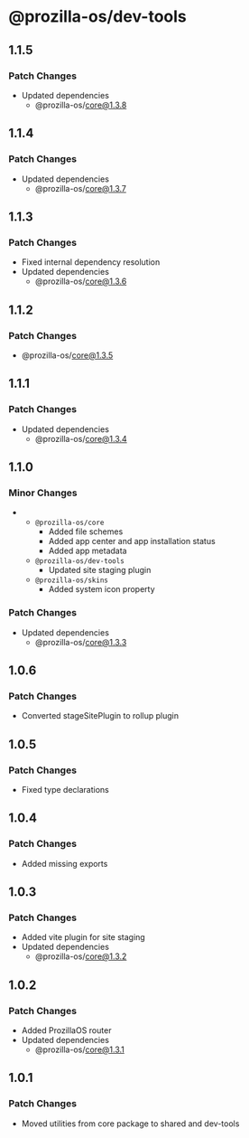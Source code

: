 # @prozilla-os/dev-tools

## 1.1.5

### Patch Changes

- Updated dependencies
  - @prozilla-os/core@1.3.8

## 1.1.4

### Patch Changes

- Updated dependencies
  - @prozilla-os/core@1.3.7

## 1.1.3

### Patch Changes

- Fixed internal dependency resolution
- Updated dependencies
  - @prozilla-os/core@1.3.6

## 1.1.2

### Patch Changes

- @prozilla-os/core@1.3.5

## 1.1.1

### Patch Changes

- Updated dependencies
  - @prozilla-os/core@1.3.4

## 1.1.0

### Minor Changes

- - `@prozilla-os/core`
    - Added file schemes
    - Added app center and app installation status
    - Added app metadata
  - `@prozilla-os/dev-tools`
    - Updated site staging plugin
  - `@prozilla-os/skins`
    - Added system icon property

### Patch Changes

- Updated dependencies
  - @prozilla-os/core@1.3.3

## 1.0.6

### Patch Changes

- Converted stageSitePlugin to rollup plugin

## 1.0.5

### Patch Changes

- Fixed type declarations

## 1.0.4

### Patch Changes

- Added missing exports

## 1.0.3

### Patch Changes

- Added vite plugin for site staging
- Updated dependencies
  - @prozilla-os/core@1.3.2

## 1.0.2

### Patch Changes

- Added ProzillaOS router
- Updated dependencies
  - @prozilla-os/core@1.3.1

## 1.0.1

### Patch Changes

- Moved utilities from core package to shared and dev-tools
